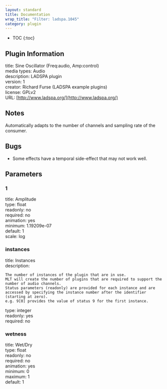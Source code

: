 ```yaml
---
layout: standard
title: Documentation
wrap_title: "Filter: ladspa.1045"
category: plugin
---
```

* TOC
{:toc}

## Plugin Information

title: Sine Oscillator (Freq:audio, Amp:control)  
media types:
Audio  
description: LADSPA plugin  
version: 1  
creator: Richard Furse (LADSPA example plugins)  
license: GPLv2  
URL: [http://www.ladspa.org/](http://www.ladspa.org/)  

## Notes

Automatically adapts to the number of channels and sampling rate of the consumer.

## Bugs

* Some effects have a temporal side-effect that may not work well.


## Parameters

### 1

title: Amplitude    
type: float  
readonly: no  
required: no  
animation: yes  
minimum: 1.19209e-07  
default: 1  
scale: log  

### instances

title: Instances    
description:
```
The number of instances of the plugin that are in use.
MLT will create the number of plugins that are required to support the number of audio channels.
Status parameters (readonly) are provided for each instance and are accessed by specifying the instance number after the identifier (starting at zero).
e.g. 9[0] provides the value of status 9 for the first instance.
```
type: integer  
readonly: yes  
required: no  

### wetness

title: Wet/Dry    
type: float  
readonly: no  
required: no  
animation: yes  
minimum: 0  
maximum: 1  
default: 1  

